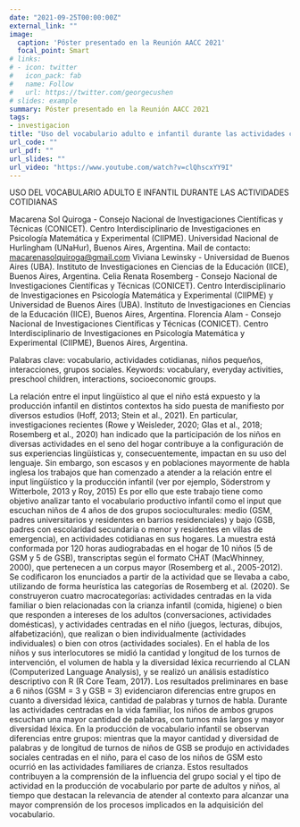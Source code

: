 ```yaml
---
date: "2021-09-25T00:00:00Z"
external_link: ""
image:
  caption: 'Póster presentado en la Reunión AACC 2021'
  focal_point: Smart
# links:
# - icon: twitter
#   icon_pack: fab
#   name: Follow
#   url: https://twitter.com/georgecushen
# slides: example
summary: Póster presentado en la Reunión AACC 2021
tags:
- investigacion
title: "Uso del vocabulario adulto e infantil durante las actividades cotidianas"
url_code: ""
url_pdf: ""
url_slides: ""
url_video: "https://www.youtube.com/watch?v=clQhscxYY9I"
---
```


USO DEL VOCABULARIO ADULTO E INFANTIL DURANTE LAS ACTIVIDADES COTIDIANAS

Macarena Sol Quiroga - Consejo Nacional de Investigaciones Científicas y Técnicas (CONICET). Centro Interdisciplinario de Investigaciones en Psicología Matemática y Experimental (CIIPME). Universidad Nacional de Hurlingham (UNaHur), Buenos Aires, Argentina. Mail de contacto: macarenasolquiroga@gmail.com
Viviana Lewinsky - Universidad de Buenos Aires (UBA). Instituto de Investigaciones en Ciencias de la Educación (IICE), Buenos Aires, Argentina.
Celia Renata Rosemberg - Consejo Nacional de Investigaciones Científicas y Técnicas (CONICET). Centro Interdisciplinario de Investigaciones en Psicología Matemática y Experimental (CIIPME) y Universidad de Buenos Aires (UBA). Instituto de Investigaciones en Ciencias de la Educación (IICE), Buenos Aires, Argentina. 
Florencia Alam - Consejo Nacional de Investigaciones Científicas y Técnicas (CONICET). Centro Interdisciplinario de Investigaciones en Psicología Matemática y Experimental (CIIPME), Buenos Aires, Argentina.


Palabras clave: vocabulario, actividades cotidianas, niños pequeños, interacciones, grupos sociales.
Keywords: vocabulary, everyday activities, preschool children, interactions, socioeconomic groups.


La relación entre el input lingüístico al que el niño está expuesto y la producción infantil en distintos contextos ha sido puesta de manifiesto por diversos estudios (Hoff, 2013; Stein et al., 2021). En particular, investigaciones recientes (Rowe y Weisleder, 2020; Glas et al., 2018; Rosemberg et al., 2020) han indicado que la participación de los niños en diversas actividades en el seno del hogar contribuye a la configuración de sus experiencias lingüísticas y, consecuentemente, impactan en su uso del lenguaje. Sin embargo, son escasos y en poblaciones mayormente de habla inglesa los trabajos que han comenzado a atender a la relación entre el input lingüístico y la producción infantil (ver por ejemplo, Söderstrom y Witterbole, 2013 y Roy, 2015)
Es por ello que este trabajo tiene como objetivo analizar tanto el vocabulario productivo infantil como el input que escuchan niños de 4 años de dos grupos socioculturales: medio (GSM, padres universitarios y residentes en barrios residenciales) y bajo (GSB, padres con escolaridad secundaria o menor y residentes en villas de emergencia), en actividades cotidianas en sus hogares. La muestra está conformada por 120 horas audiograbadas en el hogar de 10 niños (5 de GSM y 5 de GSB), transcriptas según el formato CHAT (MacWhinney, 2000), que pertenecen a un corpus mayor (Rosemberg et al., 2005-2012). Se codificaron los enunciados a partir de la actividad que se llevaba a cabo, utilizando de forma heurística las categorías de Rosemberg et al. (2020). Se construyeron cuatro macrocategorías: actividades centradas en la vida familiar o bien relacionadas con la crianza infantil (comida, higiene) o bien que responden a intereses de los adultos (conversaciones, actividades domésticas), y actividades centradas en el niño (juegos, lecturas, dibujos, alfabetización), que realizan o bien individualmente (actividades individuales) o bien con otros (actividades sociales). En el habla de los niños y sus interlocutores se midió la cantidad y longitud de los turnos de intervención, el volumen  de habla y la diversidad léxica recurriendo al CLAN (Computerized Language Analysis), y se realizó un análisis estadístico descriptivo con R (R Core Team, 2017).
Los resultados preliminares en base a 6 niños (GSM = 3 y GSB = 3) evidenciaron diferencias entre grupos en cuanto a diversidad léxica, cantidad de palabras y  turnos de habla. Durante las actividades centradas en la vida familiar, los niños de ambos grupos escuchan una mayor cantidad de palabras, con turnos más largos y mayor diversidad léxica. En la producción de vocabulario infantil se observan diferencias entre grupos: mientras que la mayor cantidad y diversidad de palabras y de longitud de turnos de niños de GSB se produjo en actividades sociales centradas en el niño, para el caso de los niños de GSM esto ocurrió en las actividades familiares de crianza.
Estos resultados contribuyen a la comprensión de la influencia del grupo social y el tipo de actividad en la producción de vocabulario por parte de adultos y niños, al tiempo que destacan la relevancia de atender al contexto para alcanzar una mayor comprensión de los procesos implicados en la adquisición del vocabulario.
